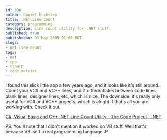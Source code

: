 ```yaml
--- 
id: 338
author: Daniel Huckstep
title: .NET Line Count
category: programming
description: Line count utility for .NET stuff.
published: true
publishedon: 01 May 2009 01:00 MDT
slugs: 
- net-line-count
tags: 
- net
- cpp
- csharp
- code-metrics
---
```

I found this slick little app a few years ago, and it looks like it's
still around. Count your VC# and VC*+ lines, and it differentiates
between code lines, blank lines, designer lines, etc, which is nice. The
downside: it's really only useful for VC# and VC*+ projects, which is
alright if that's all you are working with. Check it out.

[C#, Visual Basic and C++ .NET Line Count Utility - The Code Project -
.NET](http://www.codeproject.com/useritems/LineCountUtility.asp)

PS. You'll note that I didn't mention it worked on VB stuff. Well that's
because VB isn't a real programming language :P

